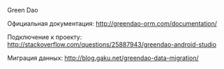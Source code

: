 Green Dao

Официальная документация:
http://greendao-orm.com/documentation/

Подключение к проекту:
http://stackoverflow.com/questions/25887943/greendao-android-studio

Миграция данных:
http://blog.gaku.net/greendao-data-migration/
